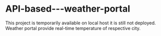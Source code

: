 # API-based---weather-portal

This project is temporarily available on local host it is still not deployed.
Weather portal provide real-time temperature of respective city.
